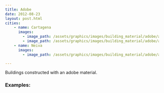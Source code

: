 ```yaml
---
title: Adobe 
date: 2012-08-23
layout: post.html
cities:
    - name: Cartagena
      images:
        - image_path: /assets/graphics/images/building_material/adobe/adobe_cartagena_01.png
        - image_path: /assets/graphics/images/building_material/adobe/adobe_cartagena_02.png
    - name: Neiva
      images:
        - image_path: /assets/graphics/images/building_material/adobe/adobe_neiva_01.png

---
```

Buildings constructed with an adobe material.
### Examples: